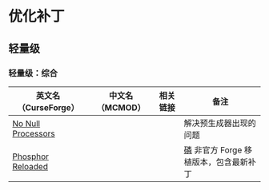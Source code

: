 # 优化补丁

## 轻量级

### 轻量级：综合

| 英文名（CurseForge）                                                                  | 中文名（MCMOD） | 相关链接 | 备注                                                                           |
| ------------------------------------------------------------------------------------- | --------------- | -------- | ------------------------------------------------------------------------------ |
| [No Null Processors](https://www.curseforge.com/minecraft/mc-mods/no-null-processors) |                 |          | 解决预生成器出现的问题                                                         |
| [Phosphor Reloaded](https://www.curseforge.com/minecraft/mc-mods/phosphor-reloaded)   |                 |          | [磷](https://www.mcmod.cn/class/1766.html) 非官方 Forge 移植版本，包含最新补丁 |
